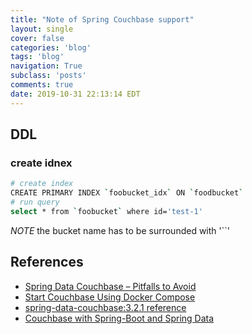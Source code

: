 ```yaml
---
title: "Note of Spring Couchbase support"
layout: single
cover: false
categories: 'blog'
tags: 'blog'
navigation: True
subclass: 'posts'
comments: true
date: 2019-10-31 22:13:14 EDT
---
```


## DDL

### create idnex

```bash
# create index
CREATE PRIMARY INDEX `foobucket_idx` ON `foodbucket`
# run query
select * from `foobucket` where id='test-1'
```

*NOTE* the bucket name has to be surrounded with '``'


## References

- [Spring Data Couchbase – Pitfalls to Avoid](http://hecodes.com/2019/07/spring-data-couchbase-pitfalls-to-avoid/)
- [Start Couchbase Using Docker Compose](https://blog.couchbase.com/couchbase-using-docker-compose/)
- [spring-data-couchbase:3.2.1 reference](https://docs.spring.io/spring-data/couchbase/docs/3.2.1.RELEASE/reference/html/#reference)
- [Couchbase with Spring-Boot and Spring Data](https://blog.couchbase.com/couchbase-spring-boot-spring-data/)
